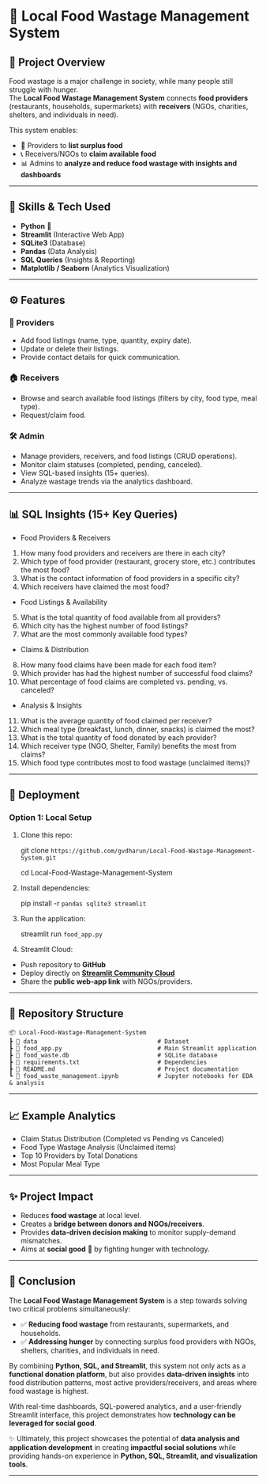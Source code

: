 # 🍲 Local Food Wastage Management System

## 📌 Project Overview
Food wastage is a major challenge in society, while many people still struggle with hunger.  
The **Local Food Wastage Management System** connects **food providers** (restaurants, households, supermarkets) with **receivers** (NGOs, charities, shelters, and individuals in need).  

This system enables:
- 📂 Providers to **list surplus food**  
- 📞 Receivers/NGOs to **claim available food**  
- 📊 Admins to **analyze and reduce food wastage with insights and dashboards**  

---

## 🎯 Skills & Tech Used
- **Python** 🐍  
- **Streamlit** (Interactive Web App)  
- **SQLite3** (Database)  
- **Pandas** (Data Analysis)  
- **SQL Queries** (Insights & Reporting)  
- **Matplotlib / Seaborn** (Analytics Visualization)  

---

## ⚙️ Features

### 👤 Providers
- Add food listings (name, type, quantity, expiry date).
- Update or delete their listings.
- Provide contact details for quick communication.

### 🏠 Receivers
- Browse and search available food listings (filters by city, food type, meal type).
- Request/claim food.

### 🛠 Admin
- Manage providers, receivers, and food listings (CRUD operations).
- Monitor claim statuses (completed, pending, canceled).
- View SQL-based insights (15+ queries).
- Analyze wastage trends via the analytics dashboard.

---

## 📊 SQL Insights (15+ Key Queries)

- Food Providers & Receivers
1.	How many food providers and receivers are there in each city?
2.	Which type of food provider (restaurant, grocery store, etc.) contributes the most food?
3.	What is the contact information of food providers in a specific city?
4.	Which receivers have claimed the most food?

- Food Listings & Availability
5.	What is the total quantity of food available from all providers?
6.	Which city has the highest number of food listings?
7.	What are the most commonly available food types?

- Claims & Distribution
8. How many food claims have been made for each food item?
9. Which provider has had the highest number of successful food claims?
10. What percentage of food claims are completed vs. pending, vs. canceled?

- Analysis & Insights
11. What is the average quantity of food claimed per receiver?
12. Which meal type (breakfast, lunch, dinner, snacks) is claimed the most?
13.	What is the total quantity of food donated by each provider?
14. Which receiver type (NGO, Shelter, Family) benefits the most from claims?
15. Which food type contributes most to food wastage (unclaimed items)?

---

## 🚀 Deployment

### Option 1: **Local Setup**
1. Clone this repo:

    git clone `https://github.com/gvdharun/Local-Food-Wastage-Management-System.git`

    cd Local-Food-Wastage-Management-System

2. Install dependencies:
   
    pip install -r `pandas sqlite3 streamlit`

3. Run the application:

    streamlit run `food_app.py`

4. Streamlit Cloud:
- Push repository to **GitHub**  
- Deploy directly on **[Streamlit Community Cloud](https://streamlit.io/cloud/)**  
- Share the **public web-app link** with NGOs/providers.  

---

## 📂 Repository Structure
```
📦 Local-Food-Wastage-Management-System
┣ 📂 data                                  # Dataset
┣ 📜 food_app.py                           # Main Streamlit application
┣ 📜 food_waste.db                         # SQLite database
┣ 📜 requirements.txt                      # Dependencies
┣ 📜 README.md                             # Project documentation
┗ 📂 food_waste_management.ipynb           # Jupyter notebooks for EDA & analysis
```

---

## 📈 Example Analytics
- Claim Status Distribution (Completed vs Pending vs Canceled)  
- Food Type Wastage Analysis (Unclaimed items)  
- Top 10 Providers by Total Donations  
- Most Popular Meal Type  

---

## ✨ Project Impact
- Reduces **food wastage** at local level.  
- Creates a **bridge between donors and NGOs/receivers**.  
- Provides **data-driven decision making** to monitor supply-demand mismatches.  
- Aims at **social good** 💚 by fighting hunger with technology.  

---

## 🏁 Conclusion

The **Local Food Wastage Management System** is a step towards solving two critical problems simultaneously:  
- ✅ **Reducing food wastage** from restaurants, supermarkets, and households.  
- ✅ **Addressing hunger** by connecting surplus food providers with NGOs, shelters, charities, and individuals in need.  

By combining **Python, SQL, and Streamlit**, this system not only acts as a **functional donation platform**, but also provides **data-driven insights** into food distribution patterns, most active providers/receivers, and areas where food wastage is highest.  

With real-time dashboards, SQL-powered analytics, and a user-friendly Streamlit interface, this project demonstrates how **technology can be leveraged for social good**.  

✨ Ultimately, this project showcases the potential of **data analysis and application development** in creating **impactful social solutions** while providing hands-on experience in **Python, SQL, Streamlit, and visualization tools**.  

---
